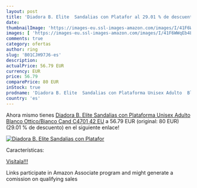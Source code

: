 ```yaml
---
layout: post
title: 'Diadora B. Elite  Sandalias con Platafor al 29.01 % de descuento'
date: 
thumbnailImage: 'https://images-eu.ssl-images-amazon.com/images/I/41F6WWqEb4L._SL200_.jpg'
images: [ 'https://images-eu.ssl-images-amazon.com/images/I/41F6WWqEb4L._SL200_.jpg' ]
comments: true
category: ofertas
author: ring
slug: 'B01CJH97J6-es'
description:
actualPrice: 56.79 EUR
currency: EUR
price: 56.79
comparePrice: 80 EUR
inStock: true
prodname: 'Diadora B. Elite  Sandalias con Plataforma Unisex Adulto  Blanco Ottico/Bianco Cand C4701  42 EU'
country: 'es'
---
```


Ahora mismo tienes [Diadora B. Elite  Sandalias con Plataforma Unisex Adulto  Blanco Ottico/Bianco Cand C4701  42 EU](https://www.amazon.es/dp/B01CJH97J6/?tag=tolees-21) a 56.79 EUR (original: 80 EUR) (29.01 %  de descuento) en el siguiente enlace!

[![Diadora B. Elite  Sandalias con Platafor](https://images-eu.ssl-images-amazon.com/images/I/41F6WWqEb4L._SL200_.jpg)](https://www.amazon.es/dp/B01CJH97J6/?tag=tolees-21)

Características:


[Visítala!!!](https://www.amazon.es/dp/B01CJH97J6/?tag=tolees-21)

Links participate in Amazon Associate program and might generate a comission on qualifying sales

